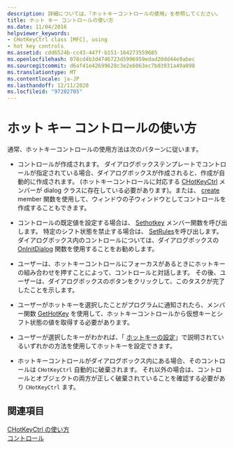 ```yaml
---
description: 詳細については、「ホットキーコントロールの使用」を参照してください。
title: ホット キー コントロールの使い方
ms.date: 11/04/2016
helpviewer_keywords:
- CHotKeyCtrl class [MFC], using
- hot key controls
ms.assetid: cdd6524b-cc43-447f-b151-164273559685
ms.openlocfilehash: 078cd4b3d4746723d5996959edad20dd44e9abec
ms.sourcegitcommit: d6af41e42699628c3e2e6063ec7b03931a49a098
ms.translationtype: MT
ms.contentlocale: ja-JP
ms.lasthandoff: 12/11/2020
ms.locfileid: "97202705"
---
```

# <a name="using-a-hot-key-control"></a>ホット キー コントロールの使い方

通常、ホットキーコントロールの使用方法は次のパターンに従います。

- コントロールが作成されます。 ダイアログボックステンプレートでコントロールが指定されている場合、ダイアログボックスが作成されると、作成が自動的に作成されます。 (ホットキーコントロールに対応する [CHotKeyCtrl](../mfc/reference/chotkeyctrl-class.md) メンバーが dialog クラスに存在している必要があります)。または、 [create](../mfc/reference/chotkeyctrl-class.md#create) member 関数を使用して、ウィンドウの子ウィンドウとしてコントロールを作成することもできます。

- コントロールの既定値を設定する場合は、 [Sethotkey](../mfc/reference/chotkeyctrl-class.md#sethotkey) メンバー関数を呼び出します。 特定のシフト状態を禁止する場合は、 [SetRules](../mfc/reference/chotkeyctrl-class.md#setrules)を呼び出します。 ダイアログボックス内のコントロールについては、ダイアログボックスの [OnInitDialog](../mfc/reference/cdialog-class.md#oninitdialog) 関数を使用することをお勧めします。

- ユーザーは、ホットキーコントロールにフォーカスがあるときにホットキーの組み合わせを押すことによって、コントロールと対話します。 その後、ユーザーは、ダイアログボックスのボタンをクリックして、このタスクが完了したことを示します。

- ユーザーがホットキーを選択したことがプログラムに通知されたら、メンバー関数 [GetHotKey](../mfc/reference/chotkeyctrl-class.md#gethotkey) を使用して、ホットキーコントロールから仮想キーとシフト状態の値を取得する必要があります。

- ユーザーが選択したキーがわかれば、「 [ホットキーの設定](../mfc/setting-a-hot-key.md)」で説明されているいずれかの方法を使用してホットキーを設定できます。

- ホットキーコントロールがダイアログボックス内にある場合、そのコントロールは `CHotKeyCtrl` 自動的に破棄されます。 それ以外の場合は、コントロールとオブジェクトの両方が正しく破棄されていることを確認する必要があり `CHotKeyCtrl` ます。

## <a name="see-also"></a>関連項目

[CHotKeyCtrl の使い方](../mfc/using-chotkeyctrl.md)<br/>
[コントロール](../mfc/controls-mfc.md)

